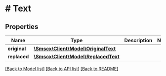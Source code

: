 # # Text

## Properties

Name | Type | Description | Notes
------------ | ------------- | ------------- | -------------
**original** | [**\Smscx\Client\Model\OriginalText**](OriginalText.md) |  |
**replaced** | [**\Smscx\Client\Model\ReplacedText**](ReplacedText.md) |  |

[[Back to Model list]](../../README.md#models) [[Back to API list]](../../README.md#endpoints) [[Back to README]](../../README.md)
